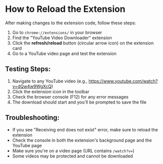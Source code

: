 # How to Reload the Extension

After making changes to the extension code, follow these steps:

1. Go to `chrome://extensions/` in your browser
2. Find the "YouTube Video Downloader" extension
3. Click the **refresh/reload** button (circular arrow icon) on the extension card
4. Go to a YouTube video page and test the extension

## Testing Steps:

1. Navigate to any YouTube video (e.g., https://www.youtube.com/watch?v=dQw4w9WgXcQ)
2. Click the extension icon in the toolbar
3. Check the browser console (F12) for any error messages
4. The download should start and you'll be prompted to save the file

## Troubleshooting:

- If you see "Receiving end does not exist" error, make sure to reload the extension
- Check the console in both the extension's background page and the YouTube page
- Make sure you're on a video page (URL contains `/watch?v=`)
- Some videos may be protected and cannot be downloaded 